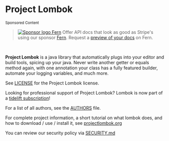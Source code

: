 # Project Lombok

<sub>Sponsored Content</sub>
> [![Sponsor logo Fern](https://projectlombok.org/files/logos/fern.png)](https://form.typeform.com/to/xlwIBLD5)
> Offer API docs that look as good as Stripe's using our sponsor [Fern](https://form.typeform.com/to/bShdJw7z). Request a [preview of your docs](https://form.typeform.com/to/bShdJw7z) on Fern.

<br/>

**Project Lombok** is a java library that automatically plugs into your editor and build tools, spicing up your java.
Never write another getter or equals method again, with one annotation your class has a fully featured builder, automate your logging variables, and much more.

See [LICENSE] for the Project Lombok license.

Looking for professional support of Project Lombok? Lombok is now part of a [tidelift subscription]!

For a list of all authors, see the [AUTHORS] file. 

For complete project information, a short tutorial on what lombok does, and how to download / use / install it, see [projectlombok.org]

You can review our security policy via [SECURITY.md]

[LICENSE]: https://github.com/projectlombok/lombok/blob/master/LICENSE
[AUTHORS]: https://github.com/projectlombok/lombok/blob/master/AUTHORS
[SECURITY.md]: https://github.com/projectlombok/lombok/blob/master/SECURITY.md
[projectlombok.org]: https://projectlombok.org/
[tidelift subscription]: https://tidelift.com/subscription/pkg/maven-org-projectlombok-lombok?utm_source=maven-org-projectlombok-lombok&utm_medium=referral&campaign=website
